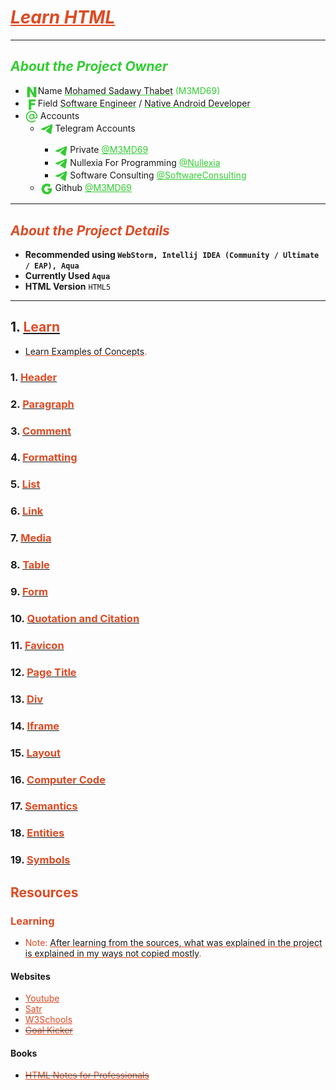 # <u style="font-style: italic; color: #dd4b24;">Learn HTML</u>

---

## <span style="font-style: italic; color: limeGreen;">About the Project Owner</span>

- <img width="20" src="readme_file_source/icons/n_letter_icon.svg" alt="N Letter" style="vertical-align: middle;"/>Name <u style="text-decoration-color: #32cd32;">Mohamed Sadawy Thabet</u> <span style="color: limeGreen;">(M3MD69)
- <img width="20" src="readme_file_source/icons/f_letter_icon.svg" alt="F Letter" style="vertical-align: middle;"/>Field <u style="text-decoration-color: #32cd32;">Software Engineer</u> / <u style="text-decoration-color: #32cd32;">Native Android Developer</u>
- <img width="20" src="readme_file_source/icons/mention_icon.svg" alt="Mention Icon" style="vertical-align: middle;"/> Accounts
    <ul>
        <li><img width="20" src="readme_file_source/icons/telegram_icon.svg" alt="Telegram Icon" style="vertical-align: middle;"/> Telegram Accounts</li>
        <ul>
            <li><img width="20" src="readme_file_source/icons/telegram_icon.svg" alt="Telegram Icon" style="vertical-align: middle;"/> Private <a style="color: limeGreen;" href="https://t.me/M3MD69">@M3MD69</a></li>
            <li><img width="20" src="readme_file_source/icons/telegram_icon.svg" alt="Telegram Icon" style="vertical-align: middle;"/> Nullexia For Programming <a style="color: limeGreen;" href="https://t.me/Nullexia">@Nullexia</a></li>
            <li><img width="20" src="readme_file_source/icons/telegram_icon.svg" alt="Telegram Icon" style="vertical-align: middle;"/> Software Consulting <a style="color: limeGreen;" href="https://t.me/SoftwareConsulting">@SoftwareConsulting</a></li>
        </ul>
        <li><img width="20" src="readme_file_source/icons/g_letter_icon.svg" alt="G Letter" style="vertical-align: middle;"/> Github <a style="color: limeGreen;" href="https://github.com/M3MD69">@M3MD69</a></li>
    </ul>

---

## <span style="font-style: italic; color: #dd4b24;">About the Project Details</span>

- **Recommended using `WebStorm, Intellij IDEA (Community / Ultimate / EAP), Aqua`**
- **Currently Used `Aqua`**
- **HTML Version** `HTML5`

---

## 1. [<span style="color: #dd4b24;">Learn</span>](src/_1_learn)

- <u style="text-decoration-color: #dd4b24;">Learn Examples of Concepts</u><span style="color: #dd4b24;">.</span>

### 1. [<span style="color: #dd4b24;">Header</span>](src/_1_learn/_1_1_header)

### 2. [<span style="color: #dd4b24;">Paragraph</span>](src/_1_learn/_1_2_paragraph)

### 3. [<span style="color: #dd4b24;">Comment</span>](src/_1_learn/_1_3_comment)

### 4. [<span style="color: #dd4b24;">Formatting</span>](src/_1_learn/_1_4_formatting)

### 5. [<span style="color: #dd4b24;">List</span>](src/_1_learn/_1_5_list)

### 6. [<span style="color: #dd4b24;">Link</span>](src/_1_learn/_1_6_link)

### 7. [<span style="color: #dd4b24;">Media</span>](src/_1_learn/_1_7_media)

### 8. [<span style="color: #dd4b24;">Table</span>](src/_1_learn/_1_8_table)

### 9. [<span style="color: #dd4b24;">Form</span>](src/_1_learn/_1_9_form)

### 10. [<span style="color: #dd4b24;">Quotation and Citation</span>](src/_1_learn/_1_10_quotation_and_citation)

### 11. [<span style="color: #dd4b24;">Favicon</span>](src/_1_learn/_1_11_favicon)

### 12. [<span style="color: #dd4b24;">Page Title</span>](src/_1_learn/_1_12_page_title)

### 13. [<span style="color: #dd4b24;">Div</span>](src/_1_learn/_1_13_div)

### 14. [<span style="color: #dd4b24;">Iframe</span>](src/_1_learn/_1_14_iframe)

### 15. [<span style="color: #dd4b24;">Layout</span>](src/_1_learn/_1_15_layout)

### 16. [<span style="color: #dd4b24;">Computer Code</span>](src/_1_learn/_1_16_computer_code)

### 17. [<span style="color: #dd4b24;">Semantics</span>](src/_1_learn/_1_17_semantics)

### 18. [<span style="color: #dd4b24;">Entities</span>](src/_1_learn/_1_18_entities)

### 19. [<span style="color: #dd4b24;">Symbols</span>](src/_1_learn/_1_19_symbols)

## <span style="color: #dd4b24;">Resources</span>

### <span style="color: #dd4b24;">Learning</span>

- <span style="color: #dd4b24;">Note: </span><u style="text-decoration-color: #dd4b24;">After learning from the sources, what was explained in the project is explained in my ways not copied mostly</u><span style="color: #dd4b24;">.</span>

#### Websites

<ul>
<li><a style="color: #dd4b24;" href="https://www.youtube.com">Youtube</a></li>
<li><a style="color: #dd4b24;" href="https://satr.codes">Satr</a></li>
<li><a style="color: #dd4b24;" href="https://www.w3schools.com">W3Schools</a></li>
<del><li><a style="color: #dd4b24;" href="https://goalkicker.com">Goal Kicker</a></li></del>
</ul>

#### Books

<ul>
<del><li><a style="color: #dd4b24;" href="https://goalkicker.com/HTML5Book">HTML Notes for Professionals</a></li></del>
</ul>